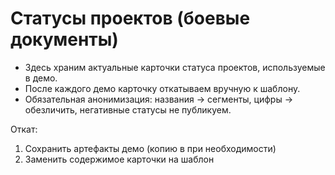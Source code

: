 # Статусы проектов (боевые документы)

- Здесь храним актуальные карточки статуса проектов, используемые в демо.
- После каждого демо карточку откатываем вручную к шаблону.
- Обязательная анонимизация: названия → сегменты, цифры → обезличить, негативные статусы не публикуем.

Откат:
1) Сохранить артефакты демо (копию в  при необходимости)
2) Заменить содержимое карточки на шаблон

